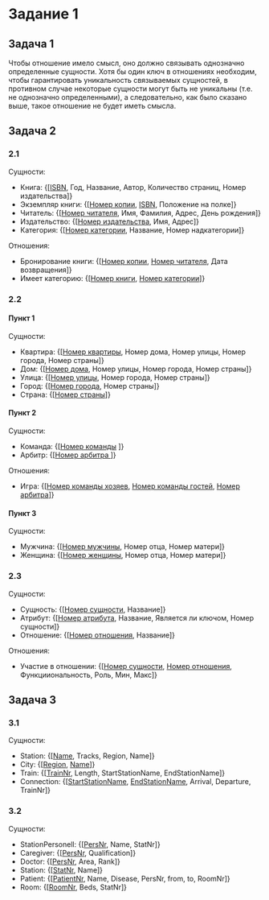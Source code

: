 # Задание 1
## Задача 1
Чтобы отношение имело смысл, оно должно связывать однозначно определенные сущности. Хотя бы один ключ в отношениях необходим, чтобы гарантировать уникальность связываемых сущностей, в противном случае некоторые сущности могут быть не уникальны (т.е. не однозначно определенными), а следовательно, как было сказано выше, такое отношение не будет иметь смысла.
## Задача 2
### 2.1
Сущности:
- Книга: {[<ins>ISBN</ins>, Год, Название, Автор, Количество страниц, Номер издательства]}
- Экземпляр книги: {[<ins>Номер копии</ins>, <ins>ISBN</ins>, Положение на полке]}
- Читатель: {[<ins>Номер читателя</ins>, Имя, Фамилия, Адрес, День рождения]}
- Издательство: {[<ins>Номер издательства</ins>, Имя, Адрес]}
- Категория: {[<ins>Номер категории</ins>, Название, Номер надкатегории]}

Отношения:
- Бронирование книги: {[<ins>Номер копии</ins>, <ins>Номер читателя</ins>, Дата возвращения]}
- Имеет категорию: {[<ins>Номер книги</ins>, <ins>Номер категории</ins>]}

### 2.2
#### Пункт 1
Сущности:
- Квартира: {[<ins>Номер квартиры</ins>, Номер дома, Номер улицы, Номер города, Номер страны]}
- Дом: {[<ins>Номер дома</ins>, Номер улицы, Номер города, Номер страны]}
- Улица: {[<ins>Номер улицы</ins>, Номер города, Номер страны]}
- Город: {[<ins>Номер города</ins>, Номер страны]}
- Страна: {[<ins>Номер страны</ins>]}

#### Пункт 2
Сущности:
- Команда: {[<ins>Номер команды</ins> ]}
- Арбитр: {[<ins>Номер арбитра </ins>]}

Отношения:
- Игра: {[<ins>Номер команды хозяев</ins>, <ins>Номер команды гостей</ins>, <ins>Номер арбитра</ins>]}

#### Пункт 3
Сущности:
- Мужчина: {[<ins>Номер мужчины</ins>, Номер отца, Номер матери]}
- Женщина: {[<ins>Номер женщины</ins>, Номер отца, Номер матери]}

### 2.3
Сущности:
- Сущность: {[<ins>Номер сущности</ins>, Название]}
- Атрибут: {[<ins>Номер атрибута</ins>, Название, Является ли ключом, Номер сущности]}
- Отношение: {[<ins>Номер отношения</ins>, Название]}

Отношения:
- Участие в отношении: {[<ins>Номер сущности</ins>, <ins>Номер отношения</ins>, Функцииональность, Роль, Мин, Макс]}

## Задача 3
### 3.1

Сущности:
- Station: {[<ins>Name</ins>, Tracks, Region, Name]}
- City: {[<ins>Region</ins>, <ins>Name</ins>]}
- Train: {[<ins>TrainNr</ins>, Length, StartStationName, EndStationName]}
- Connection: {[<ins>StartStationName</ins>, <ins>EndStationName</ins>, Arrival, Departure, TrainNr]}

### 3.2

Сущности:
- StationPersonell: {[<ins>PersNr</ins>, Name, StatNr]}
- Caregiver: {[<ins>PersNr</ins>, Qualification]}
- Doctor: {[<ins>PersNr</ins>, Area, Rank]}
- Station: {[<ins>StatNr</ins>, Name]}
- Patient: {[<ins>PatientNr</ins>, Name, Disease, PersNr, from, to, RoomNr]}
- Room: {[<ins>RoomNr</ins>, Beds, StatNr]}
